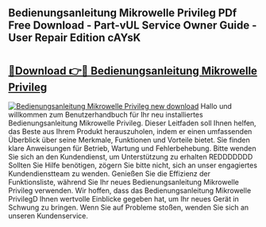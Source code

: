 ## Bedienungsanleitung Mikrowelle Privileg PDf Free Download - Part-vUL Service Owner Guide - User Repair Edition cAYsK

# <h2><a href="http://df5jg8b.blite.top/?on=Bedienungsanleitung+Mikrowelle+Privileg">🔗Download 👉🔴 Bedienungsanleitung Mikrowelle Privileg</a></h2>

[![Bedienungsanleitung Mikrowelle Privileg new download](https://i.imgur.com/lujVjoI.png)](http://df5jg8b.blite.top/?on=Bedienungsanleitung+Mikrowelle+Privileg)
Hallo und willkommen zum Benutzerhandbuch für Ihr neu installiertes Bedienungsanleitung Mikrowelle Privileg. Dieser Leitfaden soll Ihnen helfen, das Beste aus Ihrem Produkt herauszuholen, indem er einen umfassenden Überblick über seine Merkmale, Funktionen und Vorteile bietet. Sie finden klare Anweisungen für Betrieb, Wartung und Fehlerbehebung. Bitte wenden Sie sich an den Kundendienst, um Unterstützung zu erhalten REDDDDDDD Sollten Sie Hilfe benötigen, zögern Sie bitte nicht, sich an unser engagiertes Kundendienstteam zu wenden. Genießen Sie die Effizienz der Funktionsliste, während Sie Ihr neues Bedienungsanleitung Mikrowelle Privileg verwenden. Wir hoffen, dass das Bedienungsanleitung Mikrowelle PrivilegD Ihnen wertvolle Einblicke gegeben hat, um Ihr neues Gerät in Schwung zu bringen. Wenn Sie auf Probleme stoßen, wenden Sie sich an unseren Kundenservice.
